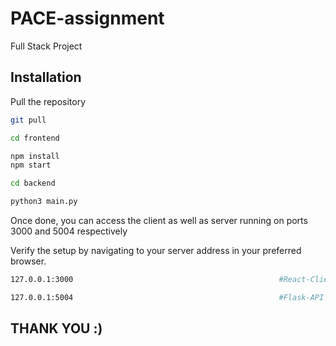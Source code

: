 # PACE-assignment
Full Stack Project

## Installation


Pull the repository

```sh
git pull
```

```sh
cd frontend
```

```sh
npm install
npm start
```

```sh
cd backend
```

```sh
python3 main.py
```

Once done, you can access the client as well as server running on ports 3000 and 5004 respectively

Verify the setup by navigating to your server address in your preferred browser.

```sh
127.0.0.1:3000                                              #React-Client
```

```sh
127.0.0.1:5004                                              #Flask-API
```


## THANK YOU :)